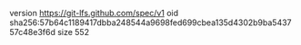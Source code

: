 version https://git-lfs.github.com/spec/v1
oid sha256:57b64c1189417dbba248544a9698fed699cbea135d4302b9ba543757c48e3f6d
size 552
